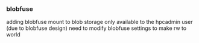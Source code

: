 ### blobfuse

adding blobfuse mount to blob storage
only available to the hpcadmin user (due to blobfuse design)
need to modify blobfuse settings to make rw to world
 
